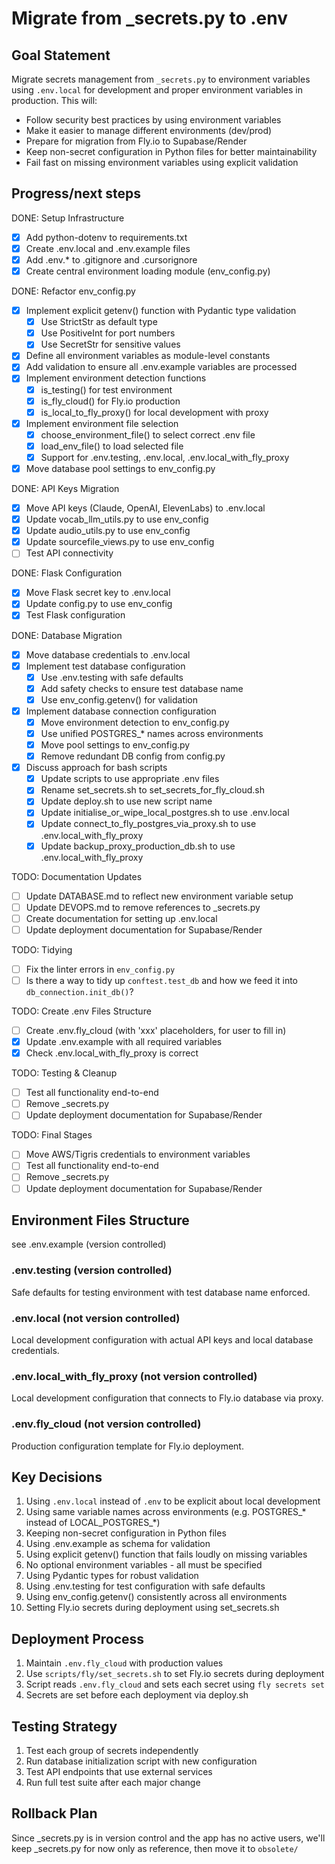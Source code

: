 # Migrate from _secrets.py to .env

## Goal Statement
Migrate secrets management from `_secrets.py` to environment variables using `.env.local` for development and proper environment variables in production. This will:
- Follow security best practices by using environment variables
- Make it easier to manage different environments (dev/prod)
- Prepare for migration from Fly.io to Supabase/Render
- Keep non-secret configuration in Python files for better maintainability
- Fail fast on missing environment variables using explicit validation

## Progress/next steps

DONE: Setup Infrastructure
- [x] Add python-dotenv to requirements.txt
- [x] Create .env.local and .env.example files
- [x] Add .env.* to .gitignore and .cursorignore
- [x] Create central environment loading module (env_config.py)

DONE: Refactor env_config.py
- [x] Implement explicit getenv() function with Pydantic type validation
  - [x] Use StrictStr as default type
  - [x] Use PositiveInt for port numbers
  - [x] Use SecretStr for sensitive values
- [x] Define all environment variables as module-level constants
- [x] Add validation to ensure all .env.example variables are processed
- [x] Implement environment detection functions
  - [x] is_testing() for test environment
  - [x] is_fly_cloud() for Fly.io production
  - [x] is_local_to_fly_proxy() for local development with proxy
- [x] Implement environment file selection
  - [x] choose_environment_file() to select correct .env file
  - [x] load_env_file() to load selected file
  - [x] Support for .env.testing, .env.local, .env.local_with_fly_proxy
- [x] Move database pool settings to env_config.py

DONE: API Keys Migration
- [x] Move API keys (Claude, OpenAI, ElevenLabs) to .env.local
- [x] Update vocab_llm_utils.py to use env_config
- [x] Update audio_utils.py to use env_config
- [x] Update sourcefile_views.py to use env_config
- [ ] Test API connectivity

DONE: Flask Configuration
- [x] Move Flask secret key to .env.local
- [x] Update config.py to use env_config
- [x] Test Flask configuration

DONE: Database Migration
- [x] Move database credentials to .env.local
- [x] Implement test database configuration
  - [x] Use .env.testing with safe defaults
  - [x] Add safety checks to ensure test database name
  - [x] Use env_config.getenv() for validation
- [x] Implement database connection configuration
  - [x] Move environment detection to env_config.py
  - [x] Use unified POSTGRES_* names across environments
  - [x] Move pool settings to env_config.py
  - [x] Remove redundant DB config from config.py
- [x] Discuss approach for bash scripts
  - [x] Update scripts to use appropriate .env files
  - [x] Rename set_secrets.sh to set_secrets_for_fly_cloud.sh
  - [x] Update deploy.sh to use new script name
  - [x] Update initialise_or_wipe_local_postgres.sh to use .env.local
  - [x] Update connect_to_fly_postgres_via_proxy.sh to use .env.local_with_fly_proxy
  - [x] Update backup_proxy_production_db.sh to use .env.local_with_fly_proxy

TODO: Documentation Updates
- [ ] Update DATABASE.md to reflect new environment variable setup
- [ ] Update DEVOPS.md to remove references to _secrets.py
- [ ] Create documentation for setting up .env.local
- [ ] Update deployment documentation for Supabase/Render

TODO: Tidying
- [ ] Fix the linter errors in `env_config.py`
- [ ] Is there a way to tidy up `conftest.test_db` and how we feed it into `db_connection.init_db()`?

TODO: Create .env Files Structure
- [ ] Create .env.fly_cloud (with 'xxx' placeholders, for user to fill in)
- [x] Update .env.example with all required variables
- [x] Check .env.local_with_fly_proxy is correct

TODO: Testing & Cleanup
- [ ] Test all functionality end-to-end
- [ ] Remove _secrets.py
- [ ] Update deployment documentation for Supabase/Render

TODO: Final Stages
- [ ] Move AWS/Tigris credentials to environment variables
- [ ] Test all functionality end-to-end
- [ ] Remove _secrets.py
- [ ] Update deployment documentation for Supabase/Render

## Environment Files Structure

see .env.example (version controlled)

### .env.testing (version controlled)
Safe defaults for testing environment with test database name enforced.

### .env.local (not version controlled)
Local development configuration with actual API keys and local database credentials.

### .env.local_with_fly_proxy (not version controlled)
Local development configuration that connects to Fly.io database via proxy.

### .env.fly_cloud (not version controlled)
Production configuration template for Fly.io deployment.

## Key Decisions
1. Using `.env.local` instead of `.env` to be explicit about local development
2. Using same variable names across environments (e.g. POSTGRES_* instead of LOCAL_POSTGRES_*)
3. Keeping non-secret configuration in Python files
4. Using .env.example as schema for validation
5. Using explicit getenv() function that fails loudly on missing variables
6. No optional environment variables - all must be specified
7. Using Pydantic types for robust validation
8. Using .env.testing for test configuration with safe defaults
9. Using env_config.getenv() consistently across all environments
10. Setting Fly.io secrets during deployment using set_secrets.sh

## Deployment Process
1. Maintain `.env.fly_cloud` with production values
2. Use `scripts/fly/set_secrets.sh` to set Fly.io secrets during deployment
3. Script reads `.env.fly_cloud` and sets each secret using `fly secrets set`
4. Secrets are set before each deployment via deploy.sh

## Testing Strategy
1. Test each group of secrets independently
2. Run database initialization script with new configuration
3. Test API endpoints that use external services
4. Run full test suite after each major change

## Rollback Plan
Since _secrets.py is in version control and the app has no active users, we'll keep _secrets.py for now only as reference, then move it to `obsolete/`
